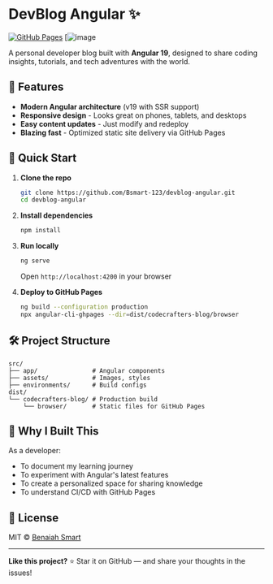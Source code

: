 # DevBlog Angular ✨

[![GitHub Pages](https://img.shields.io/badge/View-Live%20Demo-brightgreen?style=flat-square)](https://bsmart-123.github.io/devblog-angular)
[![image](https://github.com/user-attachments/assets/2cf5476f-923e-4adc-926a-a816133e1b9a)


A personal developer blog built with **Angular 19**, designed to share coding insights, tutorials, and tech adventures with the world.

<p align="center">

</p>

## 🌟 Features

- **Modern Angular architecture** (v19 with SSR support)
- **Responsive design** - Looks great on phones, tablets, and desktops
- **Easy content updates** - Just modify and redeploy
- **Blazing fast** - Optimized static site delivery via GitHub Pages

## 🚀 Quick Start

1. **Clone the repo**
   ```bash
   git clone https://github.com/Bsmart-123/devblog-angular.git
   cd devblog-angular
   ```

2. **Install dependencies**
   ```bash
   npm install
   ```

3. **Run locally**
   ```bash
   ng serve
   ```
   Open `http://localhost:4200` in your browser

4. **Deploy to GitHub Pages**
   ```bash
   ng build --configuration production
   npx angular-cli-ghpages --dir=dist/codecrafters-blog/browser
   ```

## 🛠️ Project Structure

```
src/
├── app/               # Angular components
├── assets/            # Images, styles
├── environments/      # Build configs
dist/
└── codecrafters-blog/ # Production build
    └── browser/       # Static files for GitHub Pages
```

## 🤔 Why I Built This

As a developer:
- To document my learning journey
- To experiment with Angular's latest features
- To create a personalized space for sharing knowledge
- To understand CI/CD with GitHub Pages

## 📜 License

MIT © [Benaiah Smart](https://github.com/Bsmart-123)

---

**Like this project?** ⭐ Star it on GitHub — and share your thoughts in the issues!
